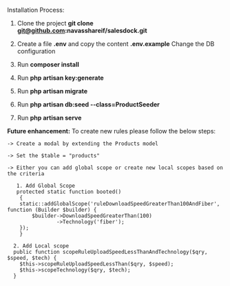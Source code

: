 Installation Process:

1. 	Clone the project
	<b>git clone git@github.com:navasshareif/salesdock.git</b>

2. 	Create a file <b>.env</b> and copy the content <b>.env.example</b>
	Change the DB configuration

3.	Run <b>composer install</b>

4.	Run <b>php artisan key:generate</b>

5.	Run <b>php artisan migrate</b>

6.	Run <b>php artisan db:seed --class=ProductSeeder</b>

7. 	Run <b>php artisan serve</b>




<b>Future enhancement:</b>
	To create new rules please follow the below steps:
	
	-> Create a modal by extending the Products model
	
	-> Set the $table = "products"
	
	-> Either you can add global scope or create new local scopes based on the criteria
	
	   1. Add Global Scope
	   protected static function booted()	   
	    {
		static::addGlobalScope('ruleDownloadSpeedGreaterThan100AndFiber', function (Builder $builder) {
			$builder->DownloadSpeedGreaterThan(100)
					->Technology('fiber');
		});
	    }
	
	  2. Add Local scope
	  public function scopeRuleUploadSpeedLessThanAndTechnology($qry, $speed, $tech) {
		$this->scopeRuleUploadSpeedLessThan($qry, $speed);
		$this->scopeTechnology($qry, $tech);
	  }
